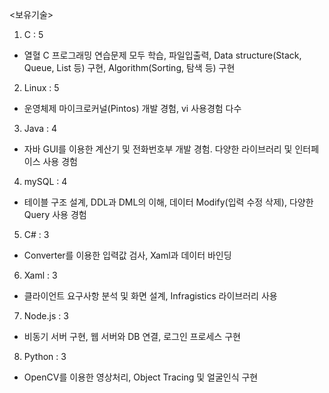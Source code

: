 <보유기술>
1. C : 5
- 열혈 C 프로그래밍 연습문제 모두 학습, 파일입출력, Data structure(Stack, Queue, List 등) 구현, Algorithm(Sorting, 탐색 등) 구현

2. Linux : 5
- 운영체제 마이크로커널(Pintos) 개발 경험, vi 사용경험 다수

3. Java : 4
- 자바 GUI를 이용한 계산기 및 전화번호부 개발 경험. 다양한 라이브러리 및 인터페이스 사용 경험

4. mySQL : 4
- 테이블 구조 설계, DDL과 DML의 이해, 데이터 Modify(입력 수정 삭제), 다양한 Query 사용 경험

5. C# : 3
- Converter를 이용한 입력값 검사, Xaml과 데이터 바인딩

6. Xaml : 3
- 클라이언트 요구사항 분석 및 화면 설계, Infragistics 라이브러리 사용

7. Node.js : 3
- 비동기 서버 구현, 웹 서버와 DB 연결, 로그인 프로세스 구현

8. Python : 3

- OpenCV를 이용한 영상처리, Object Tracing 및 얼굴인식 구현
